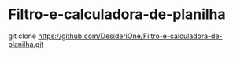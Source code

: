 # Filtro-e-calculadora-de-planilha
git clone https://github.com/DesideriOne/Filtro-e-calculadora-de-planilha.git
